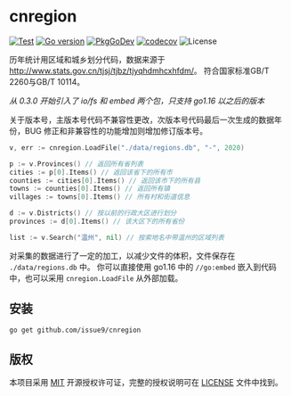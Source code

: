 # cnregion

[![Test](https://github.com/issue9/cnregion/workflows/Test/badge.svg)](https://github.com/issue9/cnregion/actions?query=workflow%3ATest)
[![Go version](https://img.shields.io/github/go-mod/go-version/issue9/cnregion)](https://golang.org)
[![PkgGoDev](https://pkg.go.dev/badge/github.com/issue9/cnregion)](https://pkg.go.dev/github.com/issue9/cnregion)
[![codecov](https://codecov.io/gh/issue9/cnregion/branch/master/graph/badge.svg)](https://codecov.io/gh/issue9/cnregion)
![License](https://img.shields.io/github/license/issue9/cnregion)

历年统计用区域和城乡划分代码，数据来源于 <http://www.stats.gov.cn/tjsj/tjbz/tjyqhdmhcxhfdm/>。
符合国家标准GB/T 2260与GB/T 10114。

*从 0.3.0 开始引入了 io/fs 和 embed 两个包，只支持 go1.16 以之后的版本*

关于版本号，主版本号代码不兼容性更改，次版本号代码最后一次生成的数据年份，BUG 修正和非兼容性的功能增加则增加修订版本号。

```go
v, err := cnregion.LoadFile("./data/regions.db", "-", 2020)

p := v.Provinces() // 返回所有省列表
cities := p[0].Items() // 返回该省下的所有市
counties := cities[0].Items() // 返回该市下的所有县
towns := counties[0].Items() // 返回所有镇
villages := towns[0].Items() // 所有村和街道信息

d := v.Districts() // 按以前的行政大区进行划分
provinces := d[0].Items() // 该大区下的所有省份

list := v.Search("温州", nil) // 按索地名中带温州的区域列表
```

对采集的数据进行了一定的加工，以减少文件的体积，文件保存在 `./data/regions.db` 中。
你可以直接使用 go1.16 中的 `//go:embed` 嵌入到代码中，也可以采用 `cnregion.LoadFile` 从外部加载。

## 安装

```shell
go get github.com/issue9/cnregion
```

## 版权

本项目采用 [MIT](https://opensource.org/licenses/MIT) 开源授权许可证，完整的授权说明可在 [LICENSE](LICENSE) 文件中找到。

